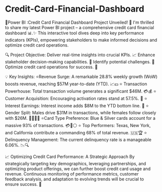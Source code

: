 # Credit-Card-Financial-Dashboard
🎉Power BI :Credit Card Financial Dashboard Project Unveiled! 🎉
I'm thrilled to share my latest Power BI project – a comprehensive credit card financial dashboard 📊.✨ This interactive tool dives deep into key performance indicators (KPIs), empowering stakeholders to make informed decisions and optimize credit card operations.


🔍 Project Objective:
Deliver real-time insights into crucial KPIs. 📈
Enhance stakeholder decision-making capabilities. 🤝
Identify potential challenges. 🚧
Optimize credit card operations for success. 🚀

💡 Key Insights:
⭐Revenue Surge: A remarkable 28.8% weekly growth (WoW) boosts revenue, reaching $57M year-to-date (YTD). 📈💵
⭐ Transaction Powerhouse: Total transaction volume generates a significant $46M. 💳💰
⭐ Customer Acquisition: Encouraging activation rates stand at 57.5%. 👥
⭐ Interest Earnings: Interest income adds $8M to the YTD bottom line. 💸
⭐ Gender Split: Males drive $31M in transactions, while females follow closely with $26M. 👨‍💼👩‍💼
⭐Card Type Preference: Blue & Silver cards account for a massive 93% of transactions. 💳🔵⚪
⭐ Top Performers: Texas, New York, and California contribute a commanding 68% of total revenue. 🇺🇸🏆
⭐ Delinquency Management: The current delinquency rate is a manageable 6.06%. 📉🔍

📈 Optimizing Credit Card Performance: A Strategic Approach
By strategically targeting key demographics, leveraging partnerships, and optimizing product offerings, we can further boost credit card usage and revenue. Continuous monitoring of performance metrics, customer feedback analysis, and adaptation to evolving trends will be crucial to ensure success. 🌟

